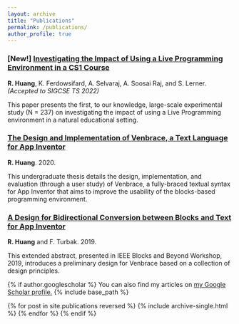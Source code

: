 ```yaml
---
layout: archive
title: "Publications"
permalink: /publications/
author_profile: true
---
```

### [New!] [Investigating the Impact of Using a Live Programming Environment in a CS1 Course](/publications/)

**R. Huang**, K. Ferdowsifard, A. Selvaraj, A. Soosai Raj, and S. Lerner. _(Accepted to SIGCSE TS 2022)_

This paper presents the first, to our knowledge, large-scale experimental study (N = 237) on investigating the impact of using a Live Programming environment in a natural educational setting.

### [The Design and Implementation of Venbrace, a Text Language for App Inventor](https://repository.wellesley.edu/object/ir1232)

**R. Huang**. 2020.

This undergraduate thesis details the design, implementation, and evaluation (through a user study) of Venbrace, a fully-braced textual syntax for App Inventor that aims to improve the usability of the blocks-based programming environment.

<!-- R. Huang. The Design and Implementation of Venbrace, a Text Language for App Inventor (Bachelor's thesis). Retrieved from [https://repository.wellesley.edu/object/ir1232](https://repository.wellesley.edu/object/ir1232). -->

### [A Design for Bidirectional Conversion between Blocks and Text for App Inventor](https://ieeexplore.ieee.org/document/8941197)

**R. Huang** and F. Turbak. 2019.

This extended abstract, presented in IEEE Blocks and Beyond Workshop, 2019, introduces a preliminary design for Venbrace based on a collection of design principles.

<!-- R. Huang and F. Turbak, "A Design for Bidirectional Conversion between Blocks and Text for App Inventor," 2019 IEEE Blocks and Beyond Workshop (B&B), Memphis, TN, USA, 2019, pp. 87-89, doi: [10.1109/BB48857.2019.8941197.](10.1109/BB48857.2019.8941197.) -->

{% if author.googlescholar %}
  You can also find my articles on <u><a href="{{author.googlescholar}}">my Google Scholar profile</a>.</u>
  {% include base_path %}

  {% for post in site.publications reversed %}
    {% include archive-single.html %}
  {% endfor %}
{% endif %}


